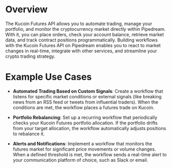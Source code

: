 # Overview

The Kucoin Futures API allows you to automate trading, manage your portfolio, and monitor the cryptocurrency market directly within Pipedream. With it, you can place orders, check your account balance, retrieve market data, and track contract positions programmatically. Building workflows with the Kucoin Futures API on Pipedream enables you to react to market changes in real-time, integrate with other services, and streamline your crypto trading strategy.

# Example Use Cases

- **Automated Trading Based on Custom Signals**: Create a workflow that listens for specific market conditions or external signals (like breaking news from an RSS feed or tweets from influential traders). When the conditions are met, the workflow places a futures trade on Kucoin.

- **Portfolio Rebalancing**: Set up a recurring workflow that periodically checks your Kucoin Futures portfolio allocation. If the portfolio drifts from your target allocation, the workflow automatically adjusts positions to rebalance it.

- **Alerts and Notifications**: Implement a workflow that monitors the futures market for significant price movements or volume changes. When a defined threshold is met, the workflow sends a real-time alert to your communication platform of choice, such as Slack or email.
